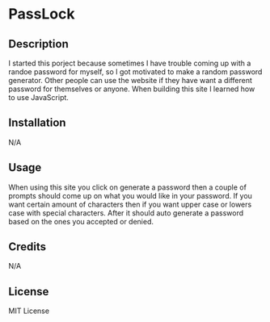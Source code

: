 # PassLock

## Description

I started this porject because sometimes I have trouble coming up with a randoe password for myself, so I got motivated to make a random password generator.
Other people can use the website if they have want a different password for themselves or anyone. When building this site I learned how to use JavaScript.

## Installation

N/A

## Usage

When using this site you click on generate a password then a couple of prompts should come up on what you would like in your password. If you want
certain amount of characters then if you want upper case or lowers case with special characters. After it should auto generate a password based on
the ones you accepted or denied.

## Credits

N/A

## License

MIT License
